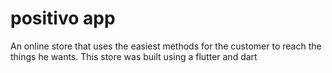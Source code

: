 # positivo app
 An online store that uses the easiest methods for the customer to reach the things he wants. This store was built using a flutter and dart
